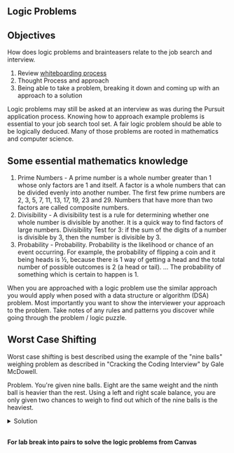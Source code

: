 ## Logic Problems

## Objectives

How does logic problems and brainteasers relate to the job search and interview.

1. Review [whiteboarding process](https://github.com/joinpursuit/DSA-Curriculum/tree/master/intro_to_whiteboarding)  
1. Thought Process and approach
1. Being able to take a problem, breaking it down and coming up with an approach to a solution

Logic problems may still be asked at an interview as was during the Pursuit application process. Knowing how to approach example problems is essential to your job search tool set. A fair logic problem should be able to be logically deduced. Many of those problems are rooted in mathematics and computer science.

## Some essential mathematics knowledge
1. Prime Numbers - A prime number is a whole number greater than 1 whose only factors are 1 and itself. A factor is a whole numbers that can be divided evenly into another number. The first few prime numbers are 2, 3, 5, 7, 11, 13, 17, 19, 23 and 29. Numbers that have more than two factors are called composite numbers.
1. Divisibility - A divisibility test is a rule for determining whether one whole number is divisible by another. It is a quick way to find factors of large numbers. Divisibility Test for 3: if the sum of the digits of a number is divisible by 3, then the number is divisible by 3.
1. Probability - Probability. Probability is the likelihood or chance of an event occurring. For example, the probability of flipping a coin and it being heads is ½, because there is 1 way of getting a head and the total number of possible outcomes is 2 (a head or tail). ... The probability of something which is certain to happen is 1.

When you are approached with a logic problem use the similar approach you would apply when posed with a data structure or algorithm (DSA) problem. Most importantly you want to show the interviewer your approach to the problem. Take notes of any rules and patterns you discover while going through the problem / logic puzzle.

## Worst Case Shifting

Worst case shifting is best described using the example of the "nine balls" weighing problem as described in "Cracking the Coding Interview" by Gale McDowell.

Problem. You're given nine balls. Eight are the same weight and the ninth ball is heavier than the rest. Using a left and right scale balance, you are only given two chances to weigh to find out which of the nine balls is the heaviest.

<details>
<summary>Solution</summary>

A first approach might be to divide the balls into sets of four. This approach has an imbalance in the worst case as the ninth ball takes just one weighing to discover it it's the heavier one. Replicating this approach for the remaining sets would result in a worst case of three weightings, one too many. Using **worst case shifting** and dividing the balls into three sets we would shift the imbalance of the worst case. With this new approach we would know the set of three that has the heaviest ball after one weighing.

</details>

</br>

**For lab break into pairs to solve the logic problems from Canvas**
